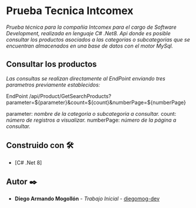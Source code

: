 # Prueba Tecnica Intcomex

_Prueba técnica para la compañia Intcomex para el cargo de Software Development, realizada en lenguaje C# .Net8._
_Api donde es posible consultar los productos asociados a las categorias o subcategorias que se encuentran almacenados en una base de datos con el motor MySql._

## Consultar los productos
_Las consultas se realizan directamente al EndPoint enviando tres parametros previamente establecidos:_

EndPoint
/api/Product/GetSearchProducts?parameter=${parameter}&count=${count}&numberPage=${numberPage}

parameter: _nombre de la categoria o subcategoria a consultar._
count: _número de registros a visualizar._
numberPage: _número de la página a consultar._

## Construido con 🛠️
* [C# .Net 8]

## Autor ✒️

* **Diego Armando Mogollón** - *Trabajo Inicial* - [diegomog-dev](https://github.com/diegomog-dev)
